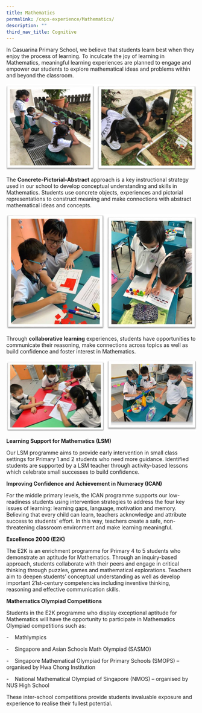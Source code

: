 ```yaml
---
title: Mathematics
permalink: /caps-experience/Mathematics/
description: ""
third_nav_title: Cognitive
---
```


In Casuarina Primary School, we believe that students learn best when they enjoy the process of learning. To inculcate the joy of learning in Mathematics, meaningful learning experiences are planned to engage and empower our students to explore mathematical ideas and problems within and beyond the classroom.

![](/images/Math%201.jpeg)

The **Concrete-Pictorial-Abstract** approach is a key instructional strategy used in our school to develop conceptual understanding and skills in Mathematics. Students use concrete objects, experiences and pictorial representations to construct meaning and make connections with abstract mathematical ideas and concepts.

![](/images/Math%202.jpeg)

Through **collaborative learning** experiences, students have opportunities to communicate their reasoning, make connections across topics as well as build confidence and foster interest in Mathematics.

![](/images/Math%203.jpeg)

**Learning Support for Mathematics (LSM)**  

Our LSM programme aims to provide early intervention in small class settings for Primary 1 and 2 students who need more guidance. Identified students are supported by a LSM teacher through activity-based lessons which celebrate small successes to build confidence.  

  

**Improving Confidence and Achievement in Numeracy (ICAN)**  

For the middle primary levels, the ICAN programme supports our low-readiness students using intervention strategies to address the four key issues of learning: learning gaps, language, motivation and memory. Believing that every child can learn, teachers acknowledge and attribute success to students’ effort. In this way, teachers create a safe, non-threatening classroom environment and make learning meaningful.  

  

**Excellence 2000 (E2K)**

The E2K is an enrichment programme for Primary 4 to 5 students who demonstrate an aptitude for Mathematics. Through an inquiry-based approach, students collaborate with their peers and engage in critical thinking through puzzles, games and mathematical explorations. Teachers aim to deepen students’ conceptual understanding as well as develop important 21st-century competencies including inventive thinking, reasoning and effective communication skills.  

  

**Mathematics Olympiad Competitions**  

Students in the E2K programme who display exceptional aptitude for Mathematics will have the opportunity to participate in Mathematics Olympiad competitions such as:  

\-    Mathlympics

\-    Singapore and Asian Schools Math Olympiad (SASMO)

\-    Singapore Mathematical Olympiad for Primary Schools (SMOPS) – organised by Hwa Chong Institution

\-    National Mathematical Olympiad of Singapore (NMOS) – organised by NUS High School

  

These inter-school competitions provide students invaluable exposure and experience to realise their fullest potential.